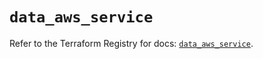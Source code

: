 # `data_aws_service`

Refer to the Terraform Registry for docs: [`data_aws_service`](https://registry.terraform.io/providers/hashicorp/aws/6.13.0/docs/data-sources/service).
